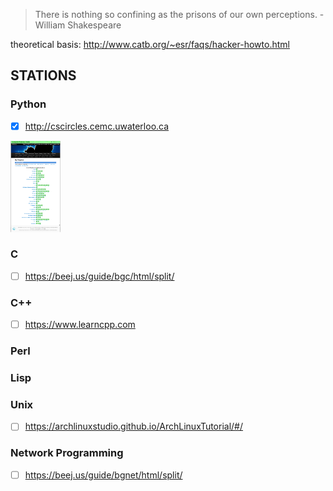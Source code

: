 >There is nothing so confining as the prisons of our own perceptions. -William Shakespeare

theoretical basis: http://www.catb.org/~esr/faqs/hacker-howto.html

## STATIONS
### Python
- [x] http://cscircles.cemc.uwaterloo.ca

<img src="My-Progress-Computer-Science-Circles.png" alt="progress" width="80"/>

### C
- [ ] https://beej.us/guide/bgc/html/split/
### C++
- [ ] https://www.learncpp.com
### Perl
### Lisp
### Unix
- [ ] https://archlinuxstudio.github.io/ArchLinuxTutorial/#/
### Network Programming
- [ ] https://beej.us/guide/bgnet/html/split/

